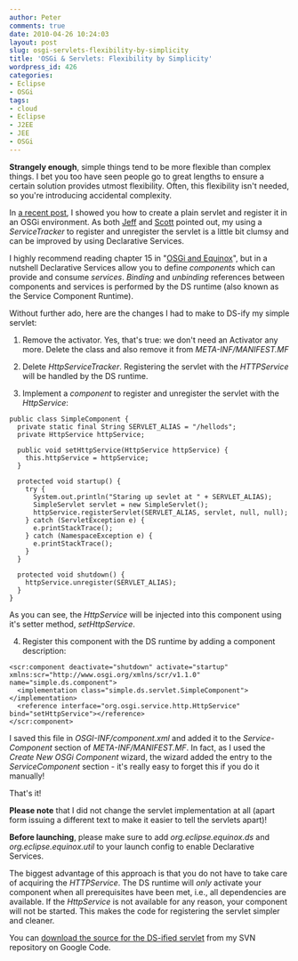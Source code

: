 ```yaml
---
author: Peter
comments: true
date: 2010-04-26 10:24:03
layout: post
slug: osgi-servlets-flexibility-by-simplicity
title: 'OSGi & Servlets: Flexibility by Simplicity'
wordpress_id: 426
categories:
- Eclipse
- OSGi
tags:
- cloud
- Eclipse
- J2EE
- JEE
- OSGi
---
```


**Strangely enough**, simple things tend to be more flexible than complex things. I bet you too have seen people go to great lengths to ensure a certain solution provides utmost flexibility. <!-- more -->Often, this flexibility isn't needed, so you're introducing accidental complexity.




In [a recent post](http://www.peterfriese.de/osgi-servlets-a-happy-marriage/), I showed you how to create a plain servlet and register it in an OSGi environment. As both [Jeff](http://eclipsesource.com/blogs/author/jeff/) and [Scott](http://www.composent.com/) pointed out, my using a _ServiceTracker_ to register and unregister the servlet is a little bit clumsy and can be improved by using Declarative Services.





I highly recommend reading chapter 15 in "[OSGi and Equinox](http://my.safaribooksonline.com/9780321561510)", but in a nutshell Declarative Services allow you to define _components_ which can provide and consume _services_. _Binding_ and _unbinding_ references between components and services is performed by the DS runtime (also known as the Service Component Runtime).





Without further ado, here are the changes I had to make to DS-ify my simple servlet:






	
  1. Remove the activator. Yes, that's true: we don't need an Activator any more. Delete the class and also remove it from _META-INF/MANIFEST.MF_

	
  2. Delete _HttpServiceTracker_. Registering the servlet with the _HTTPService_ will be handled by the DS runtime.

	
  3. Implement a _component_ to register and unregister the servlet with the _HttpService_:

    
    public class SimpleComponent {
      private static final String SERVLET_ALIAS = "/hellods";
      private HttpService httpService;
    	
      public void setHttpService(HttpService httpService) {
        this.httpService = httpService;
      }
    	
      protected void startup() {
        try {
          System.out.println("Staring up sevlet at " + SERVLET_ALIAS);
          SimpleServlet servlet = new SimpleServlet();
          httpService.registerServlet(SERVLET_ALIAS, servlet, null, null);
        } catch (ServletException e) {
          e.printStackTrace();
        } catch (NamespaceException e) {
          e.printStackTrace();
        }
      }
    
      protected void shutdown() {
        httpService.unregister(SERVLET_ALIAS);
      }
    }


	

As you can see, the _HttpService_ will be injected into this component using it's setter method, _setHttpService_.


	

	
  4. Register this component with the DS runtime by adding a component description:

    
    
    <scr:component deactivate="shutdown" activate="startup" xmlns:scr="http://www.osgi.org/xmlns/scr/v1.1.0" name="simple.ds.component">
      <implementation class="simple.ds.servlet.SimpleComponent"></implementation>
      <reference interface="org.osgi.service.http.HttpService" bind="setHttpService"></reference>
    </scr:component>




I saved this file in _OSGI-INF/component.xml_ and added it to the _Service-Component_ section of _META-INF/MANIFEST.MF_. In fact, as I used the _Create New OSGi Component_ wizard, the wizard added the entry to the _ServiceComponent_ section - it's really easy to forget this if you do it manually!








That's it!




**Please note** that I did not change the servlet implementation at all (apart form issuing a different text to make it easier to tell the servlets apart)!





**Before launching**, please make sure to add _org.eclipse.equinox.ds_ and _org.eclipse.equinox.util_ to your launch config to enable Declarative Services.





The biggest advantage of this approach is that you do not have to take care of acquiring the _HTTPService_. The DS runtime will _only_ activate your component when all prerequisites have been met, i.e., all dependencies are available. If the _HttpService_ is not available for any reason, your component will not be started. This makes the code for registering the servlet simpler and cleaner.





You can [download the source for the DS-ified servlet](http://code.google.com/p/peterfriese/source/browse/#svn/osgi/trunk/simple.ds.servlet) from my SVN repository on Google Code.
